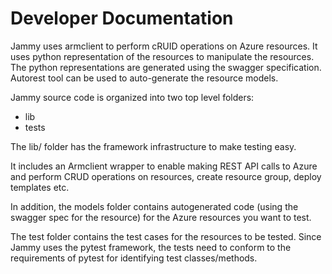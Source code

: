 # Developer Documentation

Jammy uses armclient to perform cRUID operations on Azure resources. It uses python representation of the resources to
manipulate the resources. The python representations are generated using the swagger specification. Autorest tool can 
be used to auto-generate the resource models.

Jammy source code is organized into two top level folders:
* lib
* tests

The lib/ folder has the framework infrastructure to make testing easy.

It includes an Armclient wrapper to enable making REST API calls to Azure and 
perform CRUD operations on resources, create resource group,
deploy templates etc.

In addition, the models folder contains autogenerated code (using the swagger spec for the resource)
for the Azure resources you want to test.


The test folder contains the test cases for the resources to be tested. Since Jammy uses the pytest framework,
the tests need to conform to the requirements of pytest for identifying test classes/methods.

